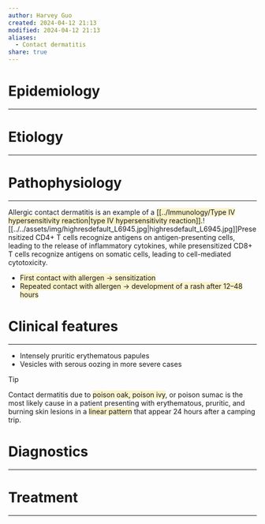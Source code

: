 ```yaml
---
author: Harvey Guo
created: 2024-04-12 21:13
modified: 2024-04-12 21:13
aliases:
  - Contact dermatitis
share: true
---
```

# Epidemiology
---


# Etiology
---


# Pathophysiology
---
Allergic contact dermatitis is an example of a <span style="background:rgba(240, 200, 0, 0.2)">[[../Immunology/Type IV hypersensitivity reaction|type IV hypersensitivity reaction]].</span>![[../../assets/img/highresdefault_L6945.jpg|highresdefault_L6945.jpg]]Presensitized CD4+ T cells recognize antigens on antigen-presenting cells, leading to the release of inflammatory cytokines, while presensitized CD8+ T cells recognize antigens on somatic cells, leading to cell-mediated cytotoxicity.
- <span style="background:rgba(240, 200, 0, 0.2)">First contact with allergen → sensitization</span>
- <span style="background:rgba(240, 200, 0, 0.2)">Repeated contact with allergen → development of a rash after 12–48 hours</span>

# Clinical features
---
- Intensely pruritic erythematous papules
- Vesicles with serous oozing in more severe cases 

>[!tip] 
>Contact dermatitis due to <span style="background:rgba(240, 200, 0, 0.2)">poison oak, poison ivy</span>, or poison sumac is the most likely cause in a patient presenting with erythematous, pruritic, and burning skin lesions in a <span style="background:rgba(240, 200, 0, 0.2)">linear pattern</span> that appear 24 hours after a camping trip.

# Diagnostics
---


# Treatment
---

